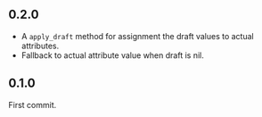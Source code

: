 0.2.0
-----

- A `apply_draft` method for assignment the draft values to actual attributes.
- Fallback to actual attribute value when draft is nil.

0.1.0
-----

First commit.
